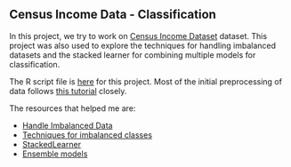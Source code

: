 ## Census Income Data - Classification

In this project, we try to work on [Census Income Dataset](http://archive.ics.uci.edu/ml/machine-learning-databases/census-income-mld/) dataset. This project was also used to explore the techniques for handling imbalanced datasets and the stacked learner for combining multiple models for classification.

The R script file is [here](https://github.com/abishekarun/Census-Income-Data/blob/master/income_data_classifciation.R) for this project. Most of the initial preprocessing of data follows [this tutorial](https://www.analyticsvidhya.com/blog/2016/09/this-machine-learning-project-on-imbalanced-data-can-add-value-to-your-resume/) closely. 

The resources that helped me are:

+ [Handle Imbalanced Data](https://machinelearningmastery.com/tactics-to-combat-imbalanced-classes-in-your-machine-learning-dataset/)
+ [Techniques for imbalanced classes](https://www.kdnuggets.com/2017/06/7-techniques-handle-imbalanced-data.html)
+ [StackedLearner](https://rdrr.io/cran/mlr/man/makeStackedLearner.html) 
+ [Ensemble models](http://docs.h2o.ai/h2o-tutorials/latest-stable/tutorials/ensembles-stacking/index.html)
